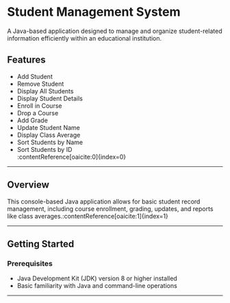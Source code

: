 # Student Management System

A Java-based application designed to manage and organize student-related information efficiently within an educational institution.

##  Features

- Add Student  
- Remove Student  
- Display All Students  
- Display Student Details  
- Enroll in Course  
- Drop a Course  
- Add Grade  
- Update Student Name  
- Display Class Average  
- Sort Students by Name  
- Sort Students by ID  
:contentReference[oaicite:0]{index=0}

---
## Overview

This console-based Java application allows for basic student record management, including course enrollment, grading, updates, and reports like class averages.:contentReference[oaicite:1]{index=1}

---

## Getting Started

### Prerequisites

- Java Development Kit (JDK) version 8 or higher installed  
- Basic familiarity with Java and command-line operations

---
